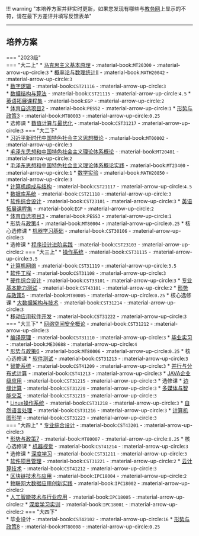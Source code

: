 !!! warning "本培养方案并非实时更新，如果您发现有哪些与[教务网](https://my.cqu.edu.cn)上显示的不符，请在最下方差评并填写反馈表单"

---

## 培养方案

=== "2023级"  
    === "大二上"
        * [马克思主义基本原理](../../../course/马克思主义基本原理.md) - :material-book:`MT20300` - :material-arrow-up-circle:`3`
        * [概率论与数理统计Ⅱ](../../../course/概率论与数理统计.md) - :material-book:`MATH20042` - :material-arrow-up-circle:`3`  
        * [数字逻辑](../../../course/数字逻辑.md) - :material-book:`CST21116` - :material-arrow-up-circle:`3`  
        * [数据结构与算法](../../../course/数据结构与算法.md) - :material-book:`CST21115` - :material-arrow-up-circle:`4.5`
        * [英语拓展课程集](../../../course/英语.md) - :material-book:`EGP` - :material-arrow-up-circle:`2`  
        * [体育自选项目2](../../../course/体育.md) - :material-book:`PESS2` - :material-arrow-up-circle:`1` 
        * [形势与政策3](../../../course/形势与政策.md) - :material-book:`MT80003` - :material-arrow-up-circle:`0.25`    
        * 选修课
             * [数值计算与最优化](../../../course/数值计算与最优化.md) - :material-book:`CST31217` - :material-arrow-up-circle:`3`
    === "大二下"  
        * [习近平新时代中国特色社会主义思想概论](../../../course/习近平新时代中国特色社会主义思想概论.md) - :material-book:`MT00002` - :material-arrow-up-circle:`3`  
        * [毛泽东思想和中国特色社会主义理论体系概论](../../../course/毛泽东思想和中国特色社会主义理论体系概论.md) - :material-book:`MT20401` - :material-arrow-up-circle:`2`  
        * [毛泽东思想和中国特色社会主义理论体系概论实践](../../../course/毛泽东思想和中国特色社会主义理论体系概论实践.md) - :material-book:`MT23400` - :material-arrow-up-circle:`1` 
        * [数学实验](../../../course/数学实验.md) - :material-book:`MATH20850` - :material-arrow-up-circle:`3`  
        * [计算机组成与结构](../../../course/计算机组成与结构.md) - :material-book:`CST21117` - :material-arrow-up-circle:`4.5`  
        * [数据库系统](../../../course/数据库系统.md) - :material-book:`CST21118` - :material-arrow-up-circle:`3`  
        * [软件综合设计](../../../course/软件综合设计.md) - :material-book:`CST23101` - :material-arrow-up-circle:`3`
        * [英语拓展课程集](../../../course/英语.md) - :material-book:`EGP` - :material-arrow-up-circle:`2`  
        * [体育自选项目3](../../../course/体育.md) - :material-book:`PESS3` - :material-arrow-up-circle:`1`  
        * [形势与政策4](../../../course/形势与政策.md) - :material-book:`MT80004` - :material-arrow-up-circle:`0.25`
        * 核心选修课
            * [机器学习基础](../../../course/机器学习基础.md) - :material-book:`CST30106` - :material-arrow-up-circle:`3`  
        * 选修课
            * [程序设计进阶实践](../../../course/程序设计进阶实践.md) - :material-book:`CST23103` - :material-arrow-up-circle:`2`
    === "大三上"
        * [操作系统](../../../course/操作系统.md) - :material-book:`CST31115` - :material-arrow-up-circle:`3.5`  
        * [计算机网络](../../../course/计算机网络.md) - :material-book:`CST31119` - :material-arrow-up-circle:`3.5`  
        * [软件工程](../../../course/软件工程.md) - :material-book:`CST31108` - :material-arrow-up-circle:`3`   
        * [硬件综合设计](../../../course/硬件综合设计.md) - :material-book:`CST33101` - :material-arrow-up-circle:`3` 
        * [专业基本能力测试](../../../course/专业基本能力测试.md) - :material-book:`CST43101` - :material-arrow-up-circle:`2` 
        * [形势与政策5](../../../course/形势与政策.md) - :material-book:`MT80005` - :material-arrow-up-circle:`0.25`
        * 核心选修课
            * [大数据架构与技术](../../../course/大数据架构与技术.md) - :material-book:`CST31214` - :material-arrow-up-circle:`3`  
            * [移动应用软件开发](../../../course/移动应用软件开发.md) - :material-book:`CST31222` - :material-arrow-up-circle:`3`  
    === "大三下"
        * [网络空间安全概论](../../../course/网络空间安全概论.md) - :material-book:`CST31212` - :material-arrow-up-circle:`3`  
        * [编译原理](../../../course/编译原理.md) - :material-book:`CST31110` - :material-arrow-up-circle:`3` 
        * [毕业实习](../../../course/毕业实习.md) - :material-book:`ME30688` - :material-arrow-up-circle:`4`   
        * [形势与政策6](../../../course/形势与政策.md) - :material-book:`MT80006` - :material-arrow-up-circle:`0.25` 
        * 核心选修课
            * [软件测试](../../../course/软件测试.md) - :material-book:`CST31213` - :material-arrow-up-circle:`3`  
            * [智能系统](../../../course/智能系统.md) - :material-book:`CST41209` - :material-arrow-up-circle:`3`
            * [并行与分布式计算](../../../course/并行与分布式计算.md) - :material-book:`CST41213` - :material-arrow-up-circle:`3`
            * [JAVA企业级应用](../../../course/JAVA企业级应用.md) - :material-book:`CST31215` - :material-arrow-up-circle:`3`
        * 选修课
            * [边缘计算](../../../course/边缘计算.md) - :material-book:`CST31220` - :material-arrow-up-circle:`3`
            * [多媒体与智能交互](../../../course/多媒体与智能交互.md) - :material-book:`CST31219` - :material-arrow-up-circle:`3`  
            * [Linux操作系统](../../../course/Linux操作系统.md) - :material-book:`CST31218` - :material-arrow-up-circle:`3`
            * [自然语言处理](../../../course/自然语言处理.md) - :material-book:`CST31216` - :material-arrow-up-circle:`3`
            * [计算机图形学](../../../course/计算机图形学.md) - :material-book:`CST31223` - :material-arrow-up-circle:`3`  
    === "大四上"
        * [专业综合设计](../../../course/专业综合设计.md) - :material-book:`CST43201` - :material-arrow-up-circle:`3`    
        * [形势与政策7](../../../course/形势与政策.md) - :material-book:`MT80007` - :material-arrow-up-circle:`0.25`
        * 核心选修课
            * [机器视觉](../../../course/机器视觉.md) - :material-book:`CST41214` - :material-arrow-up-circle:`3`  
        * 选修课
            * [深度学习](../../../course/深度学习.md) - :material-book:`CST31211` - :material-arrow-up-circle:`3`  
            * [软件项目管理](../../../course/软件项目管理.md) - :material-book:`CST31221` - :material-arrow-up-circle:`2` 
            * [云计算技术](../../../course/云计算技术.md) - :material-book:`CST41212` - :material-arrow-up-circle:`3`  
            * [区块链技术与应用](../../../course/区块链技术与应用.md) - :material-book:`IPC18004` - :material-arrow-up-circle:`2`  
            * [物联网大数据应用创新实践](../../../course/物联网大数据应用创新实践.md) - :material-book:`IPC18002` - :material-arrow-up-circle:`2`  
            * [人工智能技术与行业应用](../../../course/人工智能技术与行业应用.md) - :material-book:`IPC18005` - :material-arrow-up-circle:`2` 
            * [深度学习实训](../../../course/深度学习实训.md) - :material-book:`IPC18001` - :material-arrow-up-circle:`2`
    === "大四下"  
        * 毕业设计 - :material-book:`CST42102` - :material-arrow-up-circle:`16`
        * [形势与政策8](../../../course/形势与政策.md) - :material-book:`MT80008` - :material-arrow-up-circle:`0.25`
